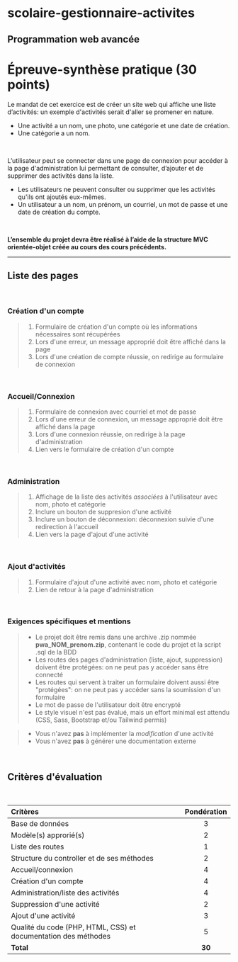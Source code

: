 # scolaire-gestionnaire-activites

## Programmation web avancée
# Épreuve-synthèse pratique (30 points)

Le mandat de cet exercice est de créer un site web qui affiche une liste d’activités: un exemple d'activités serait d'aller se promener en nature.  
- Une activité a un nom, une photo, une catégorie et une date de création.  
- Une catégorie a un nom.
   
<br>

L’utilisateur peut se connecter dans une page de connexion pour accéder à la page d'administration lui permettant de consulter, d’ajouter et de supprimer des activités dans la liste.  
- Les utilisateurs ne peuvent consulter ou supprimer que les activités qu'ils ont ajoutés eux-mêmes.  
- Un utilisateur a un nom, un prénom, un courriel, un mot de passe et une date de création du compte.  
  
<br>

**L’ensemble du projet devra être réalisé à l’aide de la structure MVC orientée-objet créée au cours des cours précédents.** 



  

---

## Liste des pages


<br>

### Création d'un compte
>1. Formulaire de création d'un compte où les informations nécessaires sont récupérées
>1. Lors d'une erreur, un message approprié doit être affiché dans la page
>1. Lors d'une création de compte réussie, on redirige au formulaire de connexion

<br>

### Accueil/Connexion
>1. Formulaire de connexion avec courriel et mot de passe
>1. Lors d'une erreur de connexion, un message approprié doit être affiché dans la page
>1. Lors d'une connexion réussie, on redirige à la page d'administration
>1. Lien vers le formulaire de création d'un compte

<br>

### Administration
>1. Affichage de la liste des activités *associées* à l'utilisateur avec nom, photo et catégorie
>1. Inclure un bouton de suppresion d'une activité
>1. Inclure un bouton de déconnexion: déconnexion suivie d'une redirection à l'accueil
>1. Lien vers la page d'ajout d'une activité

<br>

### Ajout d'activités
>1. Formulaire d'ajout d'une activité avec nom, photo et catégorie
>1. Lien de retour à la page d'administration

<br>

### Exigences spécifiques et mentions
>- Le projet doit être remis dans une archive .zip nommée **pwa_NOM_prenom.zip**, contenant le code du projet et la script .sql de la BDD
>- Les routes des pages d'administration (liste, ajout, suppression) doivent être protégées: on ne peut pas y accéder sans être connecté
>- Les routes qui servent à traiter un formulaire doivent aussi être "protégées": on ne peut pas y accéder sans la soumission d'un formulaire
>- Le mot de passe de l'utilisateur doit être encrypté
>- Le style visuel n'est pas évalué, mais un effort minimal est attendu (CSS, Sass, Bootstrap et/ou Tailwind permis)  

>- Vous n'avez **pas** à implémenter la *modification* d'une activité
>- Vous n'avez **pas** à générer une documentation externe

<br>

## Critères d'évaluation

<br>

 Critères | Pondération 
 :------ | :----------: 
Base de données | 3 
Modèle(s) approrié(s) | 2
Liste des routes | 1
Structure du controller et de ses méthodes | 2
Accueil/connexion | 4
Création d'un compte | 4
Administration/liste des activités | 4
Suppression d'une activité | 2
Ajout d'une activité | 3
Qualité du code (PHP, HTML, CSS) et documentation des méthodes | 5
**Total** | **30**
